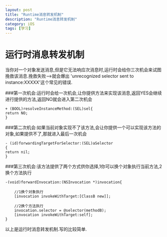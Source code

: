 ```yaml
---
layout: post
title: "Runtime消息转发机制"
description: "Runtime消息转发机制"
category: iOS
tags: [学习]
---
```



# 运行时消息转发机制
当你对一个对象发送消息,但是它无法响应次消息时,运行时会给你三次机会来试图挽救该消息.挽救失败-->就会爆出 'unrecognized selector sent to instance:XXXXX'这个常见的错误.


###第一次机会:运行时会给一次机会,让你提供方法来实现该消息,返回YES会继续进行提供的方法,返回NO就会进入第二次机会

	+ (BOOL)resolveInstanceMethod:(SEL)sel{
    return NO;
	}

###第二次机会:如果当前对象实现不了该方法,会让你提供一个可以实现该方法的对象,如果提供不了,那就进入最后一次机会

	- (id)forwardingTargetForSelector:(SEL)aSelector
	{
    return nil;
	}


###第三次机会:该方法提供了两个方式供你选择,1你可以换个对象执行当前方法,2换个方法执行

	-(void)forwardInvocation:(NSInvocation *)invocation{
    	
    	//1换个对象执行
    	[invocation invokeWithTarget:[ClassB new]];
    
    	//2换个方法执行
    	invocation.selector = @selector(methodB);
    	[invocation invokeWithTarget:self];
	}
	
以上是运行时消息转发机制.写的比较简单.
